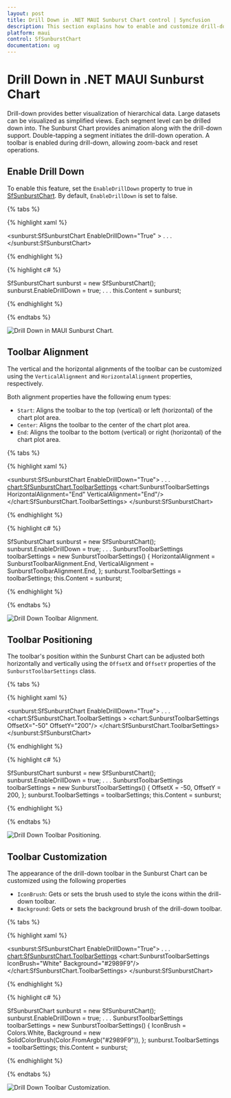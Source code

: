 ```yaml
---
layout: post
title: Drill Down in .NET MAUI Sunburst Chart control | Syncfusion
description: This section explains how to enable and customize drill-down toolbar in the Syncfusion<sup>®</sup> .NET MAUI Sunburst Chart control.
platform: maui
control: SfSunburstChart
documentation: ug
---
```


# Drill Down in .NET MAUI Sunburst Chart

Drill-down provides better visualization of hierarchical data. Large datasets can be visualized as simplified views. Each segment level can be drilled down into. The Sunburst Chart provides animation along with the drill-down support. Double-tapping a segment initiates the drill-down operation. A toolbar is enabled during drill-down, allowing zoom-back and reset operations. 

## Enable Drill Down

To enable this feature, set the `EnableDrillDown` property to true in [SfSunburstChart](https://help.syncfusion.com/cr/maui/Syncfusion.Maui.SunburstChart.SfSunburstChart.html). By default, `EnableDrillDown` is set to false.

{% tabs %}

{% highlight xaml %}

<sunburst:SfSunburstChart EnableDrillDown="True" >
    . . .
</sunburst:SfSunburstChart>
    
{% endhighlight %}

{% highlight c# %}

SfSunburstChart sunburst = new SfSunburstChart();
sunburst.EnableDrillDown = true;
. . .
this.Content = sunburst;

{% endhighlight %}

{% endtabs %}

![Drill Down in MAUI Sunburst Chart.](drill_down_images/maui_drill_down.gif)

## Toolbar Alignment

The vertical and the horizontal alignments of the toolbar can be customized using the `VerticalAlignment` and `HorizontalAlignment` properties, respectively.

Both alignment properties have the following enum types:

* `Start`: Aligns the toolbar to the top (vertical) or left (horizontal) of the chart plot area.
* `Center`: Aligns the toolbar to the center of the chart plot area.
* `End`: Aligns the toolbar to the bottom (vertical) or right (horizontal) of the chart plot area.

{% tabs %}

{% highlight xaml %}

<sunburst:SfSunburstChart EnableDrillDown="True">
    . . .
    <chart:SfSunburstChart.ToolbarSettings>
        <chart:SunburstToolbarSettings HorizontalAlignment="End" 
                                       VerticalAlignment="End"/>
    </chart:SfSunburstChart.ToolbarSettings>
</sunburst:SfSunburstChart>
    
{% endhighlight %}

{% highlight c# %}

SfSunburstChart sunburst = new SfSunburstChart();
sunburst.EnableDrillDown = true;
. . .
SunburstToolbarSettings toolbarSettings = new SunburstToolbarSettings()
{
    HorizontalAlignment = SunburstToolbarAlignment.End,
    VerticalAlignment = SunburstToolbarAlignment.End,
};
sunburst.ToolbarSettings = toolbarSettings;
this.Content = sunburst;

{% endhighlight %}

{% endtabs %}

![Drill Down Toolbar Alignment.](drill_down_images/maui_toolbar_alignment.png)

## Toolbar Positioning

The toolbar's position within the Sunburst Chart can be adjusted both horizontally and vertically using the `OffsetX` and `OffsetY` properties of the `SunburstToolbarSettings` class.

{% tabs %}

{% highlight xaml %}

<sunburst:SfSunburstChart EnableDrillDown="True">
    . . .
    <chart:SfSunburstChart.ToolbarSettings >
        <chart:SunburstToolbarSettings OffsetX="-50" OffsetY="200"/>
    </chart:SfSunburstChart.ToolbarSettings>
</sunburst:SfSunburstChart>
    
{% endhighlight %}

{% highlight c# %}

SfSunburstChart sunburst = new SfSunburstChart();
sunburst.EnableDrillDown = true;
. . .
SunburstToolbarSettings toolbarSettings = new SunburstToolbarSettings()
{
    OffsetX = -50,
    OffsetY = 200,
};
sunburst.ToolbarSettings = toolbarSettings;
this.Content = sunburst;

{% endhighlight %}

{% endtabs %}

![Drill Down Toolbar Positioning.](drill_down_images/maui_toolbar_positioning.png)

## Toolbar Customization  

The appearance of the drill-down toolbar in the Sunburst Chart can be customized using the following properties

* `IconBrush`: Gets or sets the brush used to style the icons within the drill-down toolbar.
* `Background`: Gets or sets the background brush of the drill-down toolbar.

{% tabs %}

{% highlight xaml %}

<sunburst:SfSunburstChart EnableDrillDown="True">
    . . .
    <chart:SfSunburstChart.ToolbarSettings>
        <chart:SunburstToolbarSettings IconBrush="White" Background="#2989F9"/>
    </chart:SfSunburstChart.ToolbarSettings>
</sunburst:SfSunburstChart>
    
{% endhighlight %}

{% highlight c# %}

SfSunburstChart sunburst = new SfSunburstChart();
sunburst.EnableDrillDown = true;
. . .
SunburstToolbarSettings toolbarSettings = new SunburstToolbarSettings()
{
    IconBrush = Colors.White,
    Background = new SolidColorBrush(Color.FromArgb("#2989F9")),
};
sunburst.ToolbarSettings = toolbarSettings;
this.Content = sunburst;

{% endhighlight %}

{% endtabs %}

![Drill Down Toolbar Customization.](drill_down_images/maui_toolbar_customization.png)
